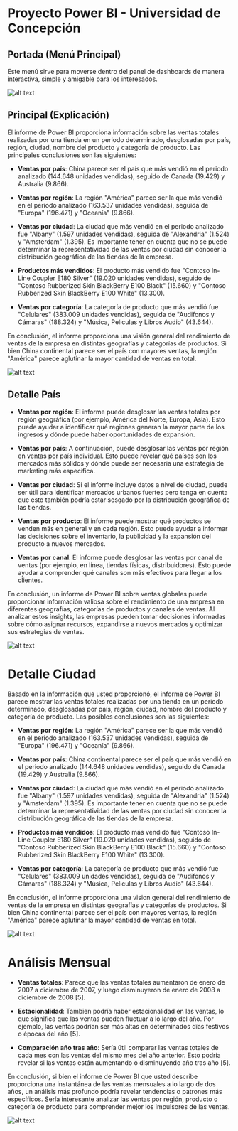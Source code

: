 # Proyecto Power BI - Universidad de Concepción

## Portada (Menú Principal)

Este menú sirve para moverse dentro del panel de dashboards de manera interactiva, simple y amigable para los interesados.

![alt text](image.png)



## Principal (Explicación)

El informe de Power BI proporciona información sobre las ventas totales realizadas por una tienda en un periodo determinado, desglosadas por país, región, ciudad, nombre del producto y categoría de producto.  Las principales conclusiones son las siguientes:

- **Ventas por país**: China parece ser el país que más vendió en el periodo analizado (144.648 unidades vendidas), seguido de Canada (19.429) y Australia (9.866).

- **Ventas por región**: La región "América" parece ser la que más vendió en el periodo analizado (163.537 unidades vendidas), seguida de "Europa" (196.471) y "Oceanía" (9.866).

- **Ventas por ciudad**:  La ciudad que más vendió en el periodo analizado fue "Albany" (1.597 unidades vendidas), seguida de "Alexandria" (1.524) y "Amsterdam" (1.395).  Es importante tener en cuenta que no se puede determinar la representatividad de las ventas por ciudad sin conocer la distribución geográfica de las tiendas de la empresa.

- **Productos más vendidos**:  El producto más vendido fue  "Contoso In-Line Coupler E180 Silver" (19.020 unidades vendidas), seguido de "Contoso Rubberized Skin BlackBerry E100 Black" (15.660) y "Contoso Rubberized Skin BlackBerry E100 White" (13.300).

- **Ventas por categoría**: La categoría de producto que más vendió fue "Celulares" (383.009 unidades vendidas), seguida de "Audifonos y Cámaras" (188.324) y "Música, Peliculas y Libros Audio" (43.644).

En conclusión, el informe proporciona una visión general del rendimiento de ventas de la empresa en distintas geografías y categorías de productos.  Si bien China continental parece ser el país con mayores ventas, la región "América" parece aglutinar la mayor cantidad de ventas en total.

![alt text](image-1.png)



## Detalle País

- **Ventas por región**: El informe puede desglosar las ventas totales por región geográfica (por ejemplo, América del Norte, Europa, Asia). Esto puede ayudar a identificar qué regiones generan la mayor parte de los ingresos y dónde puede haber oportunidades de expansión.

- **Ventas por país**: A continuación, puede desglosar las ventas por región en ventas por país individual. Esto puede revelar qué países son los mercados más sólidos y dónde puede ser necesaria una estrategia de marketing más específica.

- **Ventas por ciudad**:  Si el informe incluye datos a nivel de ciudad,  puede ser útil para identificar mercados urbanos fuertes pero tenga en cuenta que esto también podría estar sesgado por la distribución geográfica de las tiendas.

- **Ventas por producto**: El informe puede mostrar qué productos se venden más en general y en cada región. Esto puede ayudar a informar las decisiones sobre el inventario, la publicidad y la expansión del producto a nuevos mercados.

- **Ventas por canal**: El informe puede desglosar las ventas por canal de ventas (por ejemplo, en línea, tiendas físicas, distribuidores). Esto puede ayudar a comprender qué canales son más efectivos para llegar a los clientes.

En conclusión, un informe de Power BI sobre ventas globales puede proporcionar información valiosa sobre el rendimiento de una empresa en diferentes geografías, categorías de productos y canales de ventas. Al analizar estos insights, las empresas pueden tomar decisiones informadas sobre cómo asignar recursos, expandirse a nuevos mercados y optimizar sus estrategias de ventas.

![alt text](image-2.png)



# Detalle Ciudad

Basado en la información que usted proporcionó, el informe de Power BI parece mostrar las ventas totales realizadas por una tienda en un periodo determinado, desglosadas por país, región, ciudad, nombre del producto y categoría de producto.  Las posibles conclusiones son las siguientes:

- **Ventas por región**: La región "América" parece ser la que más vendió en el periodo analizado (163.537 unidades vendidas), seguida de "Europa" (196.471) y "Oceanía" (9.866).

- **Ventas por país**:  China continental parece ser el país que más vendió en el periodo analizado (144.648 unidades vendidas), seguido de Canada (19.429) y Australia (9.866).

- **Ventas por ciudad**:  La ciudad que más vendió en el periodo analizado fue "Albany" (1.597 unidades vendidas), seguida de "Alexandria" (1.524) y "Amsterdam" (1.395).  Es importante tener en cuenta que no se puede determinar la representatividad de las ventas por ciudad sin conocer la distribución geográfica de las tiendas de la empresa.

- **Productos más vendidos**:  El producto más vendido fue  "Contoso In-Line Coupler E180 Silver" (19.020 unidades vendidas), seguido de "Contoso Rubberized Skin BlackBerry E100 Black" (15.660) y "Contoso Rubberized Skin BlackBerry E100 White" (13.300).

- **Ventas por categoría**: La categoría de producto que más vendió fue "Celulares" (383.009 unidades vendidas), seguida de "Audifonos y Cámaras" (188.324) y "Música, Peliculas y Libros Audio" (43.644).

En conclusión, el informe proporciona una vision general del rendimiento de ventas de la empresa en distintas geografías y categorías de productos.  Si bien China continental parece ser el país con mayores ventas, la región "América" parece aglutinar la mayor cantidad de ventas en total.

![alt text](image-3.png)



# Análisis Mensual

- **Ventas totales**:  Parece que las ventas totales aumentaron de enero de 2007 a diciembre de 2007, y luego disminuyeron de enero de 2008 a diciembre de 2008 [5].

- **Estacionalidad**:  Tambien podría haber estacionalidad en las ventas, lo que significa que las ventas pueden fluctuar a lo largo del año. Por ejemplo, las ventas podrían ser más altas en determinados días festivos o épocas del año [5].

- **Comparación año tras año**: Sería útil comparar las ventas totales de cada mes con las ventas del mismo mes del año anterior. Esto podría revelar si las ventas están aumentando o disminuyendo año tras año [5].

En conclusión, si bien el informe de Power BI que usted describe proporciona una instantánea de las ventas mensuales a lo largo de dos años, un análisis más profundo podría revelar tendencias o patrones más específicos. Sería interesante analizar las ventas por región, producto o categoría de producto para comprender mejor los impulsores de las ventas.

![alt text](image-4.png)

